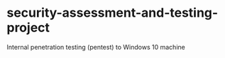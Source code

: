 # security-assessment-and-testing-project
Internal penetration testing (pentest) to Windows 10 machine
